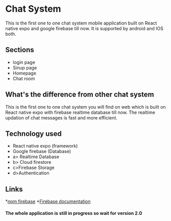 # Chat System
This is the first one to one chat system mobile application built on React native expo and google firebase till now. It is supported by android and IOS both.

## Sections
* login page
* Sinup page
* Homepage
* Chat room

## What's the difference from other chat system
This is the first one to one chat system you will find on web which is built on React native expo with firebase realtime database till now.
The realtime updation of chat messages is fast and more efficient.

## Technology used
* React native expo (framework)
* Google firebase (Database)
 * a> Realtime Database
 * b> Cloud firestore
 * c>Firebase Storage
 * d>Authentication
 
 ## Links
 *[npm firebase](https://www.npmjs.com/package/firebase)
 *[Firebase documentation](https://firebase.google.com/docs/database)
 
 #### The whole application is still in progress so wait for version 2.0
